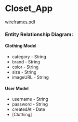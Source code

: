 # Closet_App

[wireframes.pdf](wireframes.pdf)


### Entity Relationship Diagram:

#### Clothing Model
* category - String
* brand - String
* color - String
* size - String
* imageURL - String

#### User Model
* username - String
* password - String
* createdAt - Date
* [Clothing]
